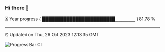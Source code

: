 ### Hi there 👋

⏳ Year progress { ████████████████████████▁▁▁▁▁▁ } 81.78 %

---

⏰ Updated on Thu, 26 Oct 2023 12:13:35 GMT

![Progress Bar CI](https://github.com/Shyam-Makwana/GitHub-Actions-Demo/workflows/Progress%20Bar%20CI/badge.svg)
